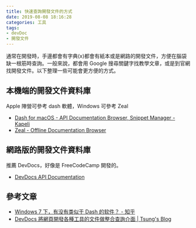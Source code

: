 ```yaml
---
title: 快速查詢開發文件的方式
date: 2019-08-08 18:16:28
categories: 工具
tags: 
- devDoc
- 開發文件
---
```


通常在開發時，手邊都會有字典(x)都會有紙本或是網路的開發文件，方便在腦袋缺一根筋時查詢。一般來說，都會用 Google 搜尋關鍵字找教學文章，或是到官網找開發文件。以下整理一些可能會更方便的方式。

<!-- more -->

## 本機端的開發文件資料庫

Apple 陣營可參考 dash 軟體，Windows 可參考 Zeal
* [Dash for macOS - API Documentation Browser, Snippet Manager - Kapeli](https://kapeli.com/dash)
* [Zeal - Offline Documentation Browser](https://zealdocs.org/)

## 網路版的開發文件資料庫

推薦 DevDocs，好像是 FreeCodeCamp 開發的。
* [DevDocs API Documentation](https://devdocs.io/)


## 參考文章
* [Windows 7 下，有没有类似于 Dash 的软件？ - 知乎](https://www.zhihu.com/question/22103329)
* [DevDocs 將網頁開發各種工具的文件做整合查詢介面 | Tsung's Blog](https://blog.longwin.com.tw/2014/01/devdocs-collect-web-develop-document-2014/)